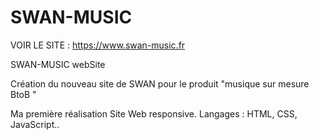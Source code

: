 # SWAN-MUSIC

VOIR LE SITE : https://www.swan-music.fr

SWAN-MUSIC webSite



Création du nouveau site de SWAN pour le produit "musique sur mesure BtoB "

Ma première réalisation Site Web responsive. Langages : HTML, CSS, JavaScript.. 
